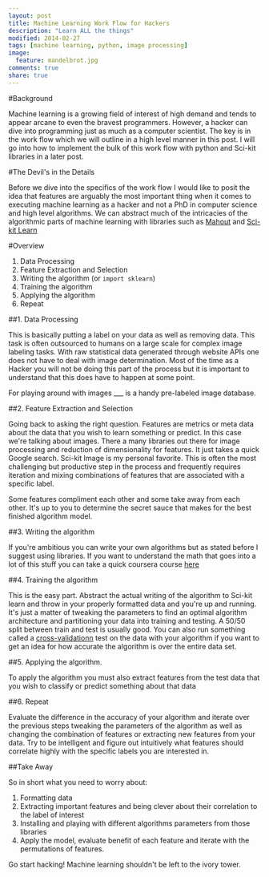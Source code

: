 ```yaml
---
layout: post
title: Machine Learning Work Flow for Hackers
description: "Learn ALL the things"
modified: 2014-02-27
tags: [machine learning, python, image processing]
image:
  feature: mandelbrot.jpg
comments: true
share: true
---
```


#Background

Machine learning is a growing field of interest of high demand and tends to appear arcane to even the bravest programmers. However, a hacker can dive into programming just as much as a computer scientist. The key is in the work flow which we will outline in a high level manner in this post. I will go into how to implement the bulk of this work flow with python and Sci-kit libraries in a later post.

#The Devil's in the Details

Before we dive into the specifics of the work flow I would like to posit the idea that features are arguably the most important thing when it comes to executing machine learning as a hacker and not a PhD in computer science and high level algorithms. We can abstract much of the intricacies of the algorithmic parts of machine learning with libraries such as [Mahout](https://mahout.apache.org/) and [Sci-kit Learn](http://scikit-learn.org/)

#Overview

1. Data Processing
2. Feature Extraction and Selection
3. Writing the algorithm (or `import sklearn`)
4. Training the algorithm
5. Applying the algorithm
6. Repeat

##1. Data Processing

This is basically putting a label on your data as well as removing data. This task is often outsourced to humans on a large scale for complex image labeling tasks. With raw statistical data generated through website APIs one does not have to deal with image determination. Most of the time as a Hacker you will not be doing this part of the process but it is important to understand that this does have to happen at some point.

For playing around with images ___ is a handy pre-labeled image database.

##2. Feature Extraction and Selection

Going back to asking the right question. Features are metrics or meta data about the data that you wish to learn something or predict. In this case we're talking about images. There a many libraries out there for image processing and reduction of dimensionality for features. It just takes a quick Google search. Sci-kit Image is my personal favorite. This is often the most challenging but productive step in the process and frequently requires iteration and mixing combinations of features that are associated with a specific label.

Some features compliment each other and some take away from each other. It's up to you to determine the secret sauce that makes for the best finished algorithm model. 

##3. Writing the algorithm

If you're ambitious you can write your own algorithms but as stated before I suggest using libraries. If you want to understand the math that goes into a lot of this stuff you can take a quick coursera course [here](https://class.coursera.org/ml-003/lecture/preview) 

##4. Training the algorithm

This is the easy part. Abstract the actual writing of the algorithm to Sci-kit learn and throw in your properly formatted data and you're up and running. It's just a matter of tweaking the parameters to find an optimal algorithm architecture and partitioning your data into training and testing. A 50/50 split between train and test is usually good. You can also run something called a [cross-validationn](http://en.wikipedia.org/wiki/Cross-validation_(statistics)) test on the data with your algorithm if you want to get an idea for how accurate the algorithm is over the entire data set.

##5. Applying the algorithm.

To apply the algorithm you must also extract features from the test data that you wish to classify or predict something about that data 

##6. Repeat

Evaluate the difference in the accuracy of your algorithm and iterate over the previous steps tweaking the parameters of the algorithm as well as changing the combination of features or extracting new features from your data. Try to be intelligent and figure out intuitively what features should correlate highly with the specific labels you are interested in. 

##Take Away

So in short what you need to worry about:

1. Formatting data
2. Extracting important features and being clever about their correlation to the label of interest
3. Installing and playing with different algorithms parameters from those libraries
4. Apply the model, evaluate benefit of each feature and iterate with the permutations of features.

Go start hacking! Machine learning shouldn't be left to the ivory tower.


